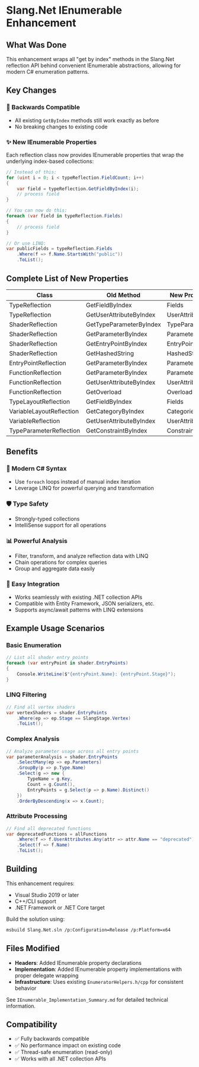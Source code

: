 # Slang.Net IEnumerable Enhancement

## What Was Done

This enhancement wraps all "get by index" methods in the Slang.Net reflection API behind convenient IEnumerable abstractions, allowing for modern C# enumeration patterns.

## Key Changes

### 🔄 Backwards Compatible
- All existing `GetByIndex` methods still work exactly as before
- No breaking changes to existing code

### ✨ New IEnumerable Properties
Each reflection class now provides IEnumerable properties that wrap the underlying index-based collections:

```csharp
// Instead of this:
for (uint i = 0; i < typeReflection.FieldCount; i++)
{
    var field = typeReflection.GetFieldByIndex(i);
    // process field
}

// You can now do this:
foreach (var field in typeReflection.Fields)
{
    // process field
}

// Or use LINQ:
var publicFields = typeReflection.Fields
    .Where(f => f.Name.StartsWith("public"))
    .ToList();
```

## Complete List of New Properties

| Class | Old Method | New Property | Type |
|-------|------------|--------------|------|
| TypeReflection | GetFieldByIndex | Fields | IEnumerable&lt;VariableReflection^&gt; |
| TypeReflection | GetUserAttributeByIndex | UserAttributes | IEnumerable&lt;Attribute^&gt; |
| ShaderReflection | GetTypeParameterByIndex | TypeParameters | IEnumerable&lt;TypeParameterReflection^&gt; |
| ShaderReflection | GetParameterByIndex | Parameters | IEnumerable&lt;VariableLayoutReflection^&gt; |
| ShaderReflection | GetEntryPointByIndex | EntryPoints | IEnumerable&lt;EntryPointReflection^&gt; |
| ShaderReflection | GetHashedString | HashedStrings | IEnumerable&lt;System::String^&gt; |
| EntryPointReflection | GetParameterByIndex | Parameters | IEnumerable&lt;VariableLayoutReflection^&gt; |
| FunctionReflection | GetParameterByIndex | Parameters | IEnumerable&lt;VariableReflection^&gt; |
| FunctionReflection | GetUserAttributeByIndex | UserAttributes | IEnumerable&lt;Attribute^&gt; |
| FunctionReflection | GetOverload | Overloads | IEnumerable&lt;FunctionReflection^&gt; |
| TypeLayoutReflection | GetFieldByIndex | Fields | IEnumerable&lt;VariableLayoutReflection^&gt; |
| VariableLayoutReflection | GetCategoryByIndex | Categories | IEnumerable&lt;ParameterCategory&gt; |
| VariableReflection | GetUserAttributeByIndex | UserAttributes | IEnumerable&lt;Attribute^&gt; |
| TypeParameterReflection | GetConstraintByIndex | Constraints | IEnumerable&lt;TypeReflection^&gt; |

## Benefits

### 🚀 Modern C# Syntax
- Use `foreach` loops instead of manual index iteration
- Leverage LINQ for powerful querying and transformation

### 🛡️ Type Safety
- Strongly-typed collections
- IntelliSense support for all operations

### 📊 Powerful Analysis
- Filter, transform, and analyze reflection data with LINQ
- Chain operations for complex queries
- Group and aggregate data easily

### 🔧 Easy Integration
- Works seamlessly with existing .NET collection APIs
- Compatible with Entity Framework, JSON serializers, etc.
- Supports async/await patterns with LINQ extensions

## Example Usage Scenarios

### Basic Enumeration
```csharp
// List all shader entry points
foreach (var entryPoint in shader.EntryPoints)
{
    Console.WriteLine($"{entryPoint.Name}: {entryPoint.Stage}");
}
```

### LINQ Filtering
```csharp
// Find all vertex shaders
var vertexShaders = shader.EntryPoints
    .Where(ep => ep.Stage == SlangStage.Vertex)
    .ToList();
```

### Complex Analysis
```csharp
// Analyze parameter usage across all entry points
var parameterAnalysis = shader.EntryPoints
    .SelectMany(ep => ep.Parameters)
    .GroupBy(p => p.Type.Name)
    .Select(g => new { 
        TypeName = g.Key, 
        Count = g.Count(),
        EntryPoints = g.Select(p => p.Name).Distinct()
    })
    .OrderByDescending(x => x.Count);
```

### Attribute Processing
```csharp
// Find all deprecated functions
var deprecatedFunctions = allFunctions
    .Where(f => f.UserAttributes.Any(attr => attr.Name == "deprecated"))
    .Select(f => f.Name)
    .ToList();
```

## Building

This enhancement requires:
- Visual Studio 2019 or later
- C++/CLI support
- .NET Framework or .NET Core target

Build the solution using:
```bash
msbuild Slang.Net.sln /p:Configuration=Release /p:Platform=x64
```

## Files Modified

- **Headers**: Added IEnumerable property declarations
- **Implementation**: Added IEnumerable property implementations with proper delegate wrapping
- **Infrastructure**: Uses existing `EnumeratorHelpers.h/cpp` for consistent behavior

See `IEnumerable_Implementation_Summary.md` for detailed technical information.

## Compatibility

- ✅ Fully backwards compatible
- ✅ No performance impact on existing code
- ✅ Thread-safe enumeration (read-only)
- ✅ Works with all .NET collection APIs
